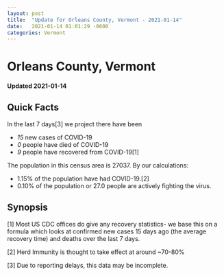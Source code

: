 ```yaml
---
layout: post
title:  "Update for Orleans County, Vermont - 2021-01-14"
date:   2021-01-14 01:01:29 -0600
categories: Vermont
---
```


# Orleans County, Vermont
#### Updated 2021-01-14

## Quick Facts

In the last 7 days[3] we project there have been
- *15* new cases of COVID-19
- *0* people have died of COVID-19
- *9* people have recovered from COVID-19[1]

The population in this census area is 27037. By our calculations:
- 1.15% of the population have had COVID-19.[2]
- 0.10% of the population or 27.0 people are actively fighting the virus.

## Synopsis




[1] Most US CDC offices do give any recovery statistics- we base this on a formula which looks at confirmed new cases
15 days ago (the average recovery time) and deaths over the last 7 days.

[2] Herd Immunity is thought to take effect at around ~70-80%

[3] Due to reporting delays, this data may be incomplete.
 
    